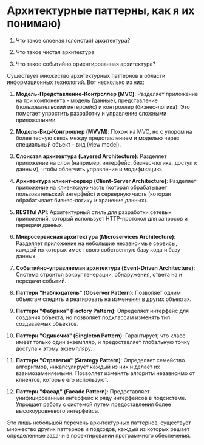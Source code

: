 # Архитектурные паттерны, как я их понимаю)

1. Что такое слоеная (слоистая) архитектура?

2. Что такое чистая архитектура

3. Что такое событийно ориентированная архитектура?

Существует множество архитектурных паттернов в области информационных технологий. Вот несколько из них:

1. **Модель-Представление-Контроллер (MVC)**: Разделяет приложение на три компонента - модель (данные), представление (пользовательский интерфейс) и контроллер (бизнес-логика). Это помогает упростить разработку и управление сложными приложениями.

2. **Модель-Вид-Контроллер (MVVM)**: Похож на MVC, но с упором на более тесную связь между представлением и моделью через специальный объект - вид (view model).

3. **Слоистая архитектура (Layered Architecture)**: Разделяет приложение на слои (например, интерфейс, бизнес-логика, доступ к данным), чтобы облегчить управление и модификацию.

4. **Архитектура клиент-сервер (Client-Server Architecture)**: Разделяет приложение на клиентскую часть (которая обрабатывает пользовательский интерфейс) и серверную часть (которая обрабатывает бизнес-логику и хранение данных).

5. **RESTful API**: Архитектурный стиль для разработки сетевых приложений, который использует HTTP-протокол для запросов и передачи данных.

6. **Микросервисная архитектура (Microservices Architecture)**: Разделяет приложение на небольшие независимые сервисы, каждый из которых имеет свою собственную базу кода и базу данных.

7. **Событийно-управляемая архитектура (Event-Driven Architecture)**: Система строится вокруг генерации, обнаружения, ответа на и передачи событий.

8. **Паттерн "Наблюдатель" (Observer Pattern)**: Позволяет одним объектам следить и реагировать на изменения в других объектах.

9. **Паттерн "Фабрика" (Factory Pattern)**: Определяет интерфейс для создания объекта, но позволяет подклассам изменять тип создаваемых объектов.

10. **Паттерн "Одиночка" (Singleton Pattern)**: Гарантирует, что класс имеет только один экземпляр, и предоставляет глобальную точку доступа к этому экземпляру.

11. **Паттерн "Стратегия" (Strategy Pattern)**: Определяет семейство алгоритмов, инкапсулирует каждый из них и делает их взаимозаменяемыми. Позволяет изменять алгоритм независимо от клиентов, которые его используют.

12. **Паттерн "Фасад" (Facade Pattern)**: Предоставляет унифицированный интерфейс к ряду интерфейсов в подсистеме. Упрощает работу с системой путем предоставления более высокоуровневого интерфейса.

Это лишь небольшой перечень архитектурных паттернов, существует множество других паттернов и подходов, каждый из которых решает определенные задачи в проектировании программного обеспечения.

